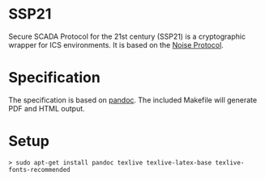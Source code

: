 # SSP21

Secure SCADA Protocol for the 21st century (SSP21) is a cryptographic wrapper for ICS environments. It is based on the [Noise Protocol](http://noiseprotocol.org/).

# Specification

The specification is based on [pandoc](http://pandoc.org/). The included Makefile will generate PDF and HTML output.

# Setup

```
> sudo apt-get install pandoc texlive texlive-latex-base texlive-fonts-recommended
```
